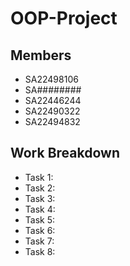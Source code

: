 # OOP-Project

## Members
  - SA22498106
  - SA########
  - SA22446244
  - SA22490322
  - SA22494832

## Work Breakdown
  - Task 1: 
  - Task 2: 
  - Task 3:
  - Task 4:
  - Task 5:
  - Task 6: 
  - Task 7:
  - Task 8:
